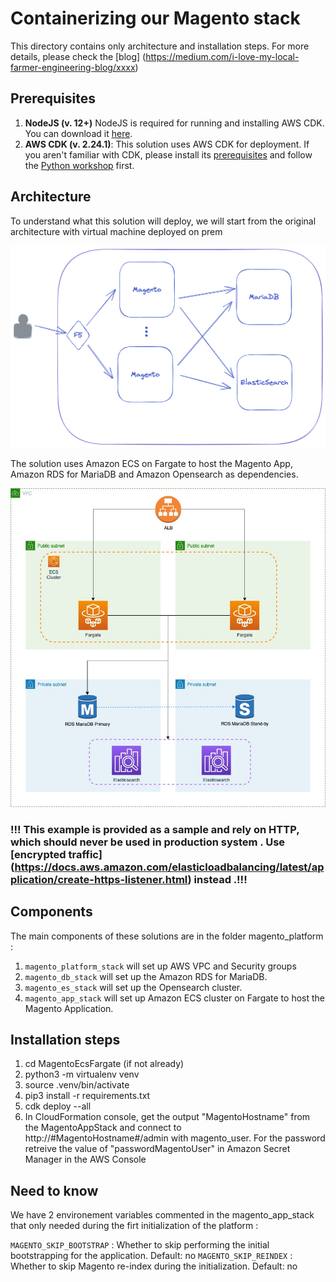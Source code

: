 # Containerizing our Magento stack

This directory contains only architecture and installation steps. For more details, please check the [blog] (https://medium.com/i-love-my-local-farmer-engineering-blog/xxxx) 

## Prerequisites
1. **NodeJS (v. 12+)** NodeJS is required for running and installing AWS CDK. You can download it [here](https://nodejs.org/en/download/).
1. **AWS CDK (v. 2.24.1)**: This solution uses AWS CDK for deployment. If you aren't familiar with CDK, please install its [prerequisites](https://cdkworkshop.com/15-prerequisites.html) and follow the  [Python workshop](https://cdkworkshop.com/30-python.html) first.   

## Architecture
To understand what this solution will deploy, we will start from the original architecture with virtual machine deployed on prem

![](.README_images/on-prem-architecture.png)

The solution uses Amazon ECS on Fargate to host the Magento App, Amazon RDS for MariaDB and Amazon Opensearch as dependencies.

![](.README_images/on-aws.jpg)


### !!! This example is provided as a sample and rely on HTTP, which should never be used in production system . Use [encrypted traffic] (https://docs.aws.amazon.com/elasticloadbalancing/latest/application/create-https-listener.html) instead .!!! 

## Components 

The main components of these solutions are in the folder magento_platform :

1. `magento_platform_stack` will set up AWS VPC and Security groups
2. `magento_db_stack` will set up the Amazon RDS for MariaDB.
3. `magento_es_stack` will set up the Opensearch cluster.
4. `magento_app_stack` will set up Amazon ECS cluster on Fargate to host the Magento Application.  

## Installation steps

1. cd MagentoEcsFargate (if not already)
2. python3 -m virtualenv venv
3. source .venv/bin/activate
4. pip3 install -r requirements.txt
5. cdk deploy --all
6. In CloudFormation console, get the output "MagentoHostname" from the MagentoAppStack and connect to http://#MagentoHostname#/admin with magento_user. For the password retreive the value of "passwordMagentoUser" in Amazon Secret Manager in the AWS Console 

## Need to know 

We have 2 environement variables commented in the magento_app_stack that only needed during the firt initialization of the platform :

`MAGENTO_SKIP_BOOTSTRAP` : Whether to skip performing the initial bootstrapping for the application. Default: no
`MAGENTO_SKIP_REINDEX` : Whether to skip Magento re-index during the initialization. Default: no
